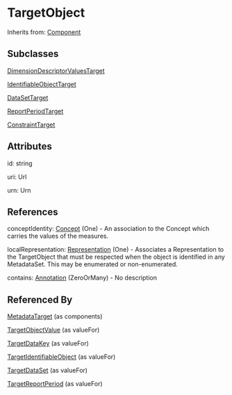 
# TargetObject

Inherits from: [Component](../Base/Component.md)

## Subclasses

[DimensionDescriptorValuesTarget](DimensionDescriptorValuesTarget.md)

[IdentifiableObjectTarget](IdentifiableObjectTarget.md)

[DataSetTarget](DataSetTarget.md)

[ReportPeriodTarget](ReportPeriodTarget.md)

[ConstraintTarget](ConstraintTarget.md)





## Attributes

id: string

uri: Url

urn: Urn



## References

conceptIdentity: [Concept](../ConceptSchemes/Concept.md) (One) - An association to the Concept which carries the values of the measures.

localRepresentation: [Representation](../Base/Representation.md) (One) - Associates a Representation to the TargetObject that must be respected when the object is identified in any MetadataSet. This may be enumerated or non-enumerated.

contains: [Annotation](../Base/Annotation.md) (ZeroOrMany) - No description



## Referenced By

[MetadataTarget](MetadataTarget.md) (as components)

[TargetObjectValue](TargetObjectValue.md) (as valueFor)

[TargetDataKey](TargetDataKey.md) (as valueFor)

[TargetIdentifiableObject](TargetIdentifiableObject.md) (as valueFor)

[TargetDataSet](TargetDataSet.md) (as valueFor)

[TargetReportPeriod](TargetReportPeriod.md) (as valueFor)


